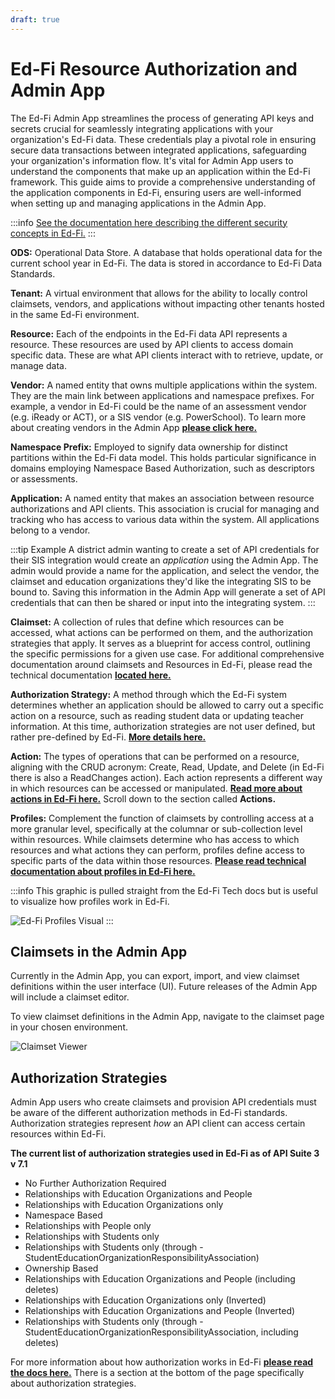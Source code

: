 ```yaml
---
draft: true
---
```


# Ed-Fi Resource Authorization and Admin App

The Ed-Fi Admin App streamlines the process of generating API keys and secrets crucial for seamlessly integrating applications with your organization's Ed-Fi data. These credentials play a pivotal role in ensuring secure data transactions between integrated applications, safeguarding your organization's information flow. It's vital for Admin App users to understand the components that make up an application within the Ed-Fi framework. This guide aims to provide a comprehensive understanding of the application components in Ed-Fi, ensuring users are well-informed when setting up and managing applications in the Admin App.

:::info
[See the documentation here describing the different security concepts in Ed-Fi.](https://techdocs.ed-fi.org/display/ODSAPIS3V71/Security+Configuration+Data+Stores)
:::

**ODS:** Operational Data Store. A database that holds operational data for the current school year in Ed-Fi. The data is stored in accordance to Ed-Fi Data Standards.

**Tenant:** A virtual environment that allows for the ability to locally control claimsets, vendors, and applications without impacting other tenants hosted in the same Ed-Fi environment. 

**Resource:** Each of the endpoints in the Ed-Fi data API represents a resource. These resources are used by API clients to access domain specific data. These are what API clients interact with to retrieve, update, or manage data.

**Vendor:** A named entity that owns multiple applications within the system. They are the main link between applications and namespace prefixes. For example, a vendor in Ed-Fi could be the name of an assessment vendor (e.g. iReady or ACT), or a SIS vendor (e.g. PowerSchool). To learn more about creating vendors in the Admin App [**please click here.**](../vendors-and-claimsets/)

**Namespace Prefix:** Employed to signify data ownership for distinct partitions within the Ed-Fi data model. This holds particular significance in domains employing Namespace Based Authorization, such as descriptors or assessments.

**Application:** A named entity that makes an association between resource authorizations and API clients. This association is crucial for managing and tracking who has access to various data within the system. All applications belong to a vendor.

:::tip Example
A district admin wanting to create a set of API credentials for their SIS integration would create an *application* using the Admin App. The admin would provide a name for the application, and select the vendor, the claimset and education organizations they'd like the integrating SIS to be bound to. Saving this information in the Admin App will generate a set of API credentials that can then be shared or input into the integrating system.
:::

**Claimset:** A collection of rules that define which resources can be accessed, what actions can be performed on them, and the authorization strategies that apply. It serves as a blueprint for access control, outlining the specific permissions for a given use case. For additional comprehensive documentation around claimsets and Resources in Ed-Fi, please read the technical documentation [**located here.**](https://edfi.atlassian.net/wiki/spaces/ODSAPIS3V71/pages/25493663/API+Claim+Sets+Resources)

**Authorization Strategy:** A method through which the Ed-Fi system determines whether an application should be allowed to carry out a specific action on a resource, such as reading student data or updating teacher information. At this time, authorization strategies are not user defined, but rather pre-defined by Ed-Fi. [**More details here.**](#authorization-strategies)

**Action:** The types of operations that can be performed on a resource, aligning with the CRUD acronym: Create, Read, Update, and Delete (in Ed-Fi there is also a ReadChanges action). Each action represents a different way in which resources can be accessed or manipulated. [**Read more about actions in Ed-Fi here.**](https://edfi.atlassian.net/wiki/spaces/ODSAPIS3V71/pages/25493663/API+Claim+Sets+Resources#:~:text=API%20Admin%20database.-,Actions,-The%20Ed%2DFi) Scroll down to the section called **Actions.**

**Profiles:** Complement the function of claimsets by controlling access at a more granular level, specifically at the columnar or sub-collection level within resources. While claimsets determine who has access to which resources and what actions they can perform, profiles define access to specific parts of the data within those resources. [**Please read technical documentation about profiles in Ed-Fi here.**](https://techdocs.ed-fi.org/display/ODSAPIS3V71/API+Profiles)

:::info
This graphic is pulled straight from the Ed-Fi Tech docs but is useful to visualize how profiles work in Ed-Fi.

![Ed-Fi Profiles Visual](https://docs.startingblocks.org/imgs/edfi_profiles_visual.PNG)
:::

## Claimsets in the Admin App

Currently in the Admin App, you can export, import, and view claimset definitions within the user interface (UI). Future releases of the Admin App will include a claimset editor.

To view claimset definitions in the Admin App, navigate to the claimset page in your chosen environment.

![Claimset Viewer](https://docs.startingblocks.org/imgs/claimset_viewer.gif)

## Authorization Strategies

Admin App users who create claimsets and provision API credentials must be aware of the different authorization methods in Ed-Fi standards. Authorization strategies represent *how* an API client can access certain resources within Ed-Fi.

**The current list of authorization strategies used in Ed-Fi as of API Suite 3 v 7.1**

* No Further Authorization Required
* Relationships with Education Organizations and People
* Relationships with Education Organizations only
* Namespace Based
* Relationships with People only
* Relationships with Students only
* Relationships with Students only (through - StudentEducationOrganizationResponsibilityAssociation)
* Ownership Based
* Relationships with Education Organizations and People (including deletes)
* Relationships with Education Organizations only (Inverted)
* Relationships with Education Organizations and People (Inverted)
* Relationships with Students only (through - StudentEducationOrganizationResponsibilityAssociation, including deletes)

For more information about how authorization works in Ed-Fi [**please read the docs here.**](https://edfi.atlassian.net/wiki/spaces/ODSAPIS3V71/pages/25493663/API+Claim+Sets+Resources#:~:text=strategy%20described%20below.-,Authorization%20Strategies,-The%20implementation%20of) There is a section at the bottom of the page specifically about authorization strategies.
